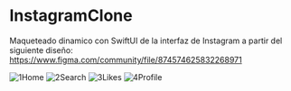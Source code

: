# InstagramClone
Maqueteado dinamico con SwiftUI de la interfaz de Instagram a partir del siguiente diseño: https://www.figma.com/community/file/874574625832268971

![1Home](https://user-images.githubusercontent.com/91702811/211843226-ee09e329-dc10-40de-8c48-9917e772fdfd.png) 
![2Search](https://user-images.githubusercontent.com/91702811/211843233-aa1a7065-ed66-40f9-b761-e9e5a16ef34c.png)
![3Likes](https://user-images.githubusercontent.com/91702811/211843236-73fce4a9-2478-45b9-ae88-7ebf784d8761.png)
![4Profile](https://user-images.githubusercontent.com/91702811/211843047-caaa55b3-8169-458a-85a4-7972e6e8dc44.png)
